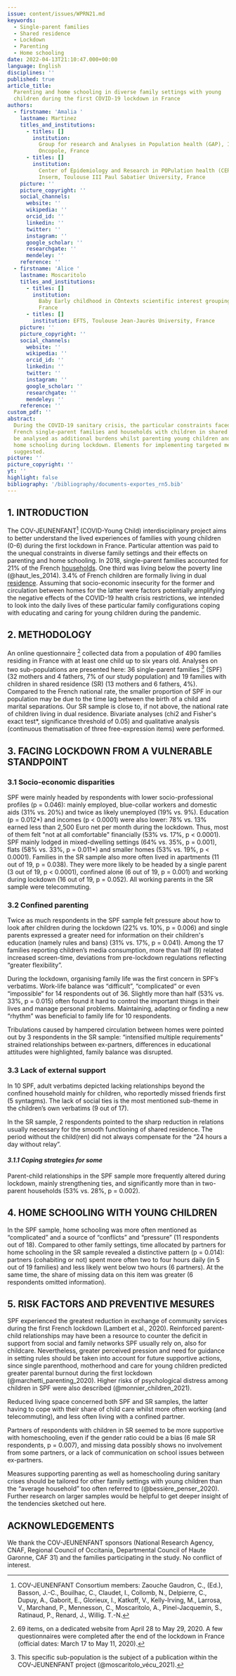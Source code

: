 ```yaml
---
issue: content/issues/WPRN21.md
keywords:
  - Single-parent families
  - Shared residence
  - Lockdown
  - Parenting
  - Home schooling
date: 2022-04-13T21:10:47.000+00:00
language: English
disciplines: ''
published: true
article_title:
  Parenting and home schooling in diverse family settings with young
  children during the first COVID-19 lockdown in France
authors:
  - firstname: 'Amalia '
    lastname: Martinez
    titles_and_institutions:
      - titles: []
        institution:
          Group for research and Analyses in Population health (GAP), IUCT
          Oncopole, France
      - titles: []
        institution:
          Center of Epidemiology and Research in POPulation health (CERPOP),
          Inserm, Toulouse III Paul Sabatier University, France
    picture: ''
    picture_copyright: ''
    social_channels:
      website: ''
      wikipedia: ''
      orcid_id: ''
      linkedin: ''
      twitter: ''
      instagram: ''
      google_scholar: ''
      researchgate: ''
      mendeley: ''
    reference: ''
  - firstname: 'Alice '
    lastname: Moscaritolo
    titles_and_institutions:
      - titles: []
        institution:
          Baby Early childhood in COntexts scientific interest grouping (BECO),
          France
      - titles: []
        institution: EFTS, Toulouse Jean-Jaurès University, France
    picture: ''
    picture_copyright: ''
    social_channels:
      website: ''
      wikipedia: ''
      orcid_id: ''
      linkedin: ''
      twitter: ''
      instagram: ''
      google_scholar: ''
      researchgate: ''
      mendeley: ''
    reference: ''
custom_pdf: ''
abstract:
  During the COVID-19 sanitary crisis, the particular constraints faced by
  French single-parent families and households with children in shared residence can
  be analysed as additional burdens whilst parenting young children and dealing with
  home schooling during lockdown. Elements for implementing targeted measures are
  suggested.
picture: ''
picture_copyright: ''
yt: ''
highlight: false
bibliography: '/bibliography/documents-exportes_rn5.bib'
---
```


## 1. INTRODUCTION

The COV-JEUNENFANT[^1] (COVID-Young Child) interdisciplinary project aims to better understand the lived experiences of families with young children (0-6) during the first lockdown in France. Particular attention was paid to the unequal constraints in diverse family settings and their effects on parenting and home schooling. In 2018, single-parent families accounted for 21% of the French [households](https://www.insee.fr/fr/statistiques/4285341 'Insee'). One third was living below the poverty line (@haut_les_2014). 3.4% of French children are formally living in dual [residence](https://www.insee.fr/fr/statistiques/5227614#titre-bloc-1 'INSEE_2020'). Assuming that socio-economic insecurity for the former and circulation between homes for the latter were factors potentially amplifying the negative effects of the COVID-19 health crisis restrictions, we intended to look into the daily lives of these particular family configurations coping with educating and caring for young children during the pandemic.

## 2. METHODOLOGY

An online questionnaire [^2] collected data from a population of 490 families residing in France with at least one child up to six years old. Analyses on two sub-populations are presented here: 36 single-parent families [^3] (SPF) (32 mothers and 4 fathers, 7% of our study population) and 19 families with children in shared residence (SR) (13 mothers and 6 fathers, 4%). Compared to the French national rate, the smaller proportion of SPF in our population may be due to the time lag between the birth of a child and marital separations. Our SR sample is close to, if not above, the national rate of children living in dual residence. Bivariate analyses (chi2 and Fisher's exact test\*, significance threshold of 0.05) and qualitative analysis (continuous thematisation of three free-expression items) were performed.

## 3. FACING LOCKDOWN FROM A VULNERABLE STANDPOINT

### 3.1 Socio-economic disparities

SPF were mainly headed by respondents with lower socio-professional profiles (p = 0.046): mainly employed, blue-collar workers and domestic aids (31% vs. 20%) and twice as likely unemployed (19% vs. 9%). Education (p = 0.012*) and incomes (p < 0.0001) were also lower: 78% vs. 13% earned less than 2,500 Euro net per month during the lockdown. Thus, most of them felt "not at all comfortable" financially (53% vs. 17%, p < 0.0001). SPF mainly lodged in mixed-dwelling settings (64% vs. 35%, p = 0.001), flats (58% vs. 33%, p = 0.011*) and smaller homes (53% vs. 19%, p < 0.0001). Families in the SR sample also more often lived in apartments (11 out of 19, p = 0.038). They were more likely to be headed by a single parent (3 out of 19, p < 0.0001), confined alone (6 out of 19, p = 0.001) and working during lockdown (16 out of 19, p = 0.052). All working parents in the SR sample were telecommuting.

### 3.2 Confined parenting

Twice as much respondents in the SPF sample felt pressure about how to look after children during the lockdown (22% vs. 10%, p = 0.006) and single parents expressed a greater need for information on their children's education (namely rules and bans) (31% vs. 17%, p = 0.041). Among the 17 families reporting children’s media consumption, more than half (9) related increased screen-time, deviations from pre-lockdown regulations reflecting “greater flexibility”.

During the lockdown, organising family life was the first concern in SPF’s verbatims. Work-life balance was “difficult”, “complicated” or even “impossible” for 14 respondents out of 36. Slightly more than half (53% vs. 33%, p = 0.015) often found it hard to control the important things in their lives and manage personal problems. Maintaining, adapting or finding a new “rhythm” was beneficial to family life for 10 respondents.

Tribulations caused by hampered circulation between homes were pointed out by 3 respondents in the SR sample: “intensified multiple requirements” strained relationships between ex-partners, differences in educational attitudes were highlighted, family balance was disrupted.

### 3.3 Lack of external support

In 10 SPF, adult verbatims depicted lacking relationships beyond the confined household mainly for children, who reportedly missed friends first (5 syntagms). The lack of social ties is the most mentioned sub-theme in the children’s own verbatims (9 out of 17).

In the SR sample, 2 respondents pointed to the sharp reduction in relations usually necessary for the smooth functioning of shared residence. The period without the child(ren) did not always compensate for the “24 hours a day without relay”.

#### _3.1.1 Coping strategies for some_

Parent-child relationships in the SPF sample more frequently altered during lockdown, mainly strengthening ties, and significantly more than in two-parent households (53% vs. 28%, p = 0.002).

## 4. HOME SCHOOLING WITH YOUNG CHILDREN

In the SPF sample, home schooling was more often mentioned as “complicated” and a source of “conflicts” and “pressure” (11 respondents out of 18). Compared to other family settings, time allocated by partners for home schooling in the SR sample revealed a distinctive pattern (p = 0.014): partners (cohabiting or not) spent more often two to four hours daily (in 5 out of 19 families) and less likely went below two hours (6 partners). At the same time, the share of missing data on this item was greater (6 respondents omitted information).

## 5. RISK FACTORS AND PREVENTIVE MESURES

SPF experienced the greatest reduction in exchange of community services during the first French lockdown (Lambert et al., 2020). Reinforced parent-child relationships may have been a resource to counter the deficit in support from social and family networks SPF usually rely on, also for childcare. Nevertheless, greater perceived pression and need for guidance in setting rules should be taken into account for future supportive actions, since single parenthood, motherhood and care for young children predicted greater parental burnout during the first lockdown (@marchetti_parenting_2020). Higher risks of psychological distress among children in SPF were also described (@monnier_children_2021).

Reduced living space concerned both SPF and SR samples, the latter having to cope with their share of child care whilst more often working (and telecommuting), and less often living with a confined partner.

Partners of respondents with children in SR seemed to be more supportive with homeschooling, even if the gender ratio could be a bias (6 male SR respondents, p = 0.007), and missing data possibly shows no involvement from some partners, or a lack of communication on school issues between ex-partners.

Measures supporting parenting as well as homeschooling during sanitary crises should be tailored for other family settings with young children than the “average household” too often referred to (@bessière_penser_2020). Further research on larger samples would be helpful to get deeper insight of the tendencies sketched out here.

## ACKNOWLEDGEMENTS

We thank the COV-JEUNENFANT sponsors (National Research Agency, CNAF, Regional Council of Occitania, Departmental Council of Haute Garonne, CAF 31) and the families participating in the study. No conflict of interest.

[^1]: COV-JEUNENFANT Consortium members: Zaouche Gaudron, C., (Ed.), Basson, J.-C., Bouilhac, C., Claudet, I., Collomb, N., Delpierre, C., Dupuy, A., Gaborit, E., Glorieux, I., Katkoff, V., Kelly-Irving, M., Larrosa, V., Marchand, P., Mennesson, C., Moscaritolo, A., Pinel-Jacquemin, S., Ratinaud, P., Renard, J., Willig. T.-N.
[^2]: 69 items, on a dedicated website from April 28 to May 29, 2020. A few questionnaires were completed after the end of the lockdown in France (official dates: March 17 to May 11, 2020).
[^3]: This specific sub-population is the subject of a publication within the COV-JEUNENFANT project (@moscaritolo_vécu_2021).
